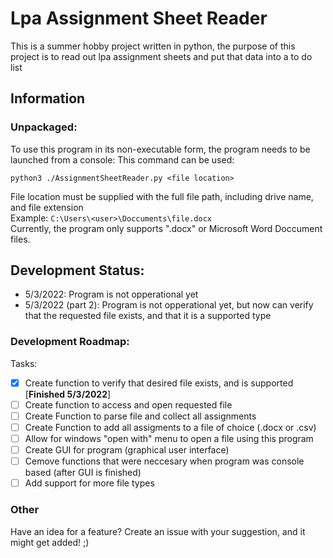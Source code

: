 # Lpa Assignment Sheet Reader
This is a summer hobby project written in python, the purpose of this project is to read out lpa assignment sheets and put that data into a to do list
## Information
### Unpackaged:
To use this program in its non-executable form, the program needs to be launched from a console:
This command can be used: 

`python3 ./AssignmentSheetReader.py <file location>`

File location must be supplied with the full file path, including drive name, and file extension  
Example: `C:\Users\<user>\Doccuments\file.docx`  
Currently, the program only supports ".docx" or Microsoft Word Doccument files.

## Development Status:
- 5/3/2022: Program is not opperational yet
- 5/3/2022 (part 2): Program is not opperational yet, but now can verify that the requested file exists, and that it is a supported type

### Development Roadmap:
Tasks:  
- [x] Create function to verify that desired file exists, and is supported [**Finished 5/3/2022**]
- [ ] Create function to access and open requested file 
- [ ] Create Function to parse file and collect all assignments
- [ ] Create Function to add all assigments to a file of choice (.docx or .csv)
- [ ] Allow for windows "open with" menu to open a file using this program
- [ ] Create GUI for program (graphical user interface)
- [ ] Cemove functions that were neccesary when program was console based (after GUI is finished)
- [ ] Add support for more file types  

### Other
Have an idea for a feature? Create an issue with your suggestion, and it might get added! ;)
